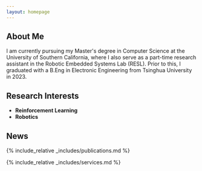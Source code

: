 ```yaml
---
layout: homepage
---
```


## About Me

I am currently pursuing my Master's degree in Computer Science at the University of Southern California, where I also serve as a part-time research assistant in the Robotic Embedded Systems Lab (RESL). Prior to this, I graduated with a B.Eng in Electronic Engineering from Tsinghua University in 2023.

## Research Interests

- **Reinforcement Learning**
- **Robotics**

## News

{% include_relative _includes/publications.md %}

{% include_relative _includes/services.md %}
